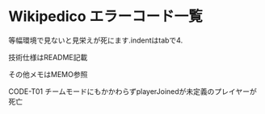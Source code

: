 # Wikipedico エラーコード一覧

等幅環境で見ないと見栄えが死にます.indentはtabで4.

技術仕様はREADME記載

その他メモはMEMO参照

CODE-T01
	チームモードにもかかわらずplayerJoinedが未定義のプレイヤーが死亡